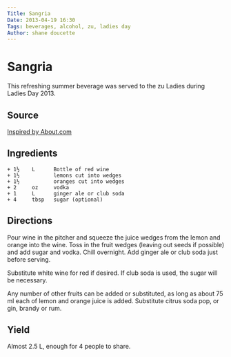 ```yaml
---
Title: Sangria  
Date: 2013-04-19 16:30  
Tags: beverages, alcohol, zu, ladies day
Author: shane doucette  
---
```


# Sangria
This refreshing summer beverage was served to the zu Ladies during 
Ladies Day 2013.

## Source
[Inspired by About.com](http://wine.about.com/od/redwines/r/basicSangria.htm)

## Ingredients
~~~~
+ 1½    L      Bottle of red wine
+ 1½           lemons cut into wedges
+ 1½           oranges cut into wedges
+ 2     oz     vodka
+ 1     L      ginger ale or club soda
+ 4     tbsp   sugar (optional)
~~~~

## Directions
Pour wine in the pitcher and squeeze the juice wedges from the lemon and 
orange into the wine. Toss in the fruit wedges (leaving out seeds if 
possible) and add sugar and vodka. Chill overnight. Add ginger ale or 
club soda just before serving. 

Substitute white wine for red if desired.  If club soda is used, the sugar
will be necessary.

Any number of other fruits can be added or substituted, as long as about 
75 ml each of lemon and orange juice is added.  Substitute citrus soda 
pop, or gin, brandy or rum. 

## Yield
Almost 2.5 L, enough for 4 people to share.
